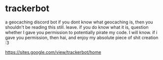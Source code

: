 # trackerbot
a geocaching discord bot
if you dont know what geocaching is, then you shouldn't be reading this still. leave.
if you do know what it is, question whether I gave you permission to potentially pirate my code. I will know.
if i gave you permission, then hai, and enjoy my absolute piece of shit creation :3

https://sites.google.com/view/trackerbot/home
